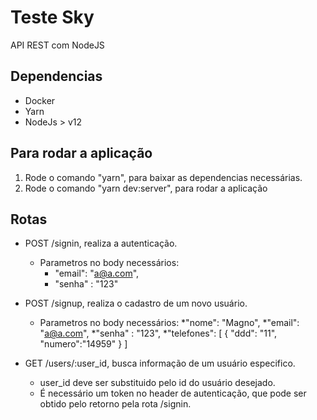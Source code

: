 # Teste Sky

API REST com NodeJS

## Dependencias

* Docker
* Yarn
* NodeJs > v12

## Para rodar a aplicação

1. Rode o comando "yarn", para baixar as dependencias necessárias.
1. Rode o comando "yarn dev:server", para rodar a aplicação

## Rotas

* POST /signin, realiza a autenticação.
    * Parametros no body necessários:
        * "email": "a@a.com",
        * "senha" : "123"

* POST /signup, realiza o cadastro de um novo usuário.
    * Parametros no body necessários:
        *"nome": "Magno",
        *"email": "a@a.com",
        *"senha" : "123",
        *"telefones": [
            {
                "ddd": "11",
                "numero":"14959"
            }
        ]

* GET /users/:user_id, busca informação de um usuário especifico.
    * user_id deve ser substituido pelo id do usuário desejado.
    * É necessário um token no header de autenticação, que pode ser obtido pelo retorno pela rota /signin.
